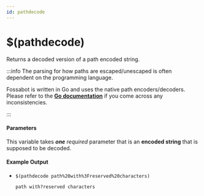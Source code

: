 ```yaml
---
id: pathdecode
---
```


# $(pathdecode)

Returns a decoded version of a path encoded string.

:::info The parsing for how paths are escaped/unescaped is often dependent on the programming language.

Fossabot is written in Go and uses the native path encoders/decoders. Please refer to the [**Go documentation**](https://pkg.go.dev/net/url#PathUnescape) if you come across any inconsistencies.

:::

#### Parameters

This variable takes ***one*** *required* parameter that is an **encoded string** that is supposed to be decoded.

#### Example Output

* `$(pathdecode path%20with%3Freserved%20characters)`

    ```
    path with?reserved characters
    ```
